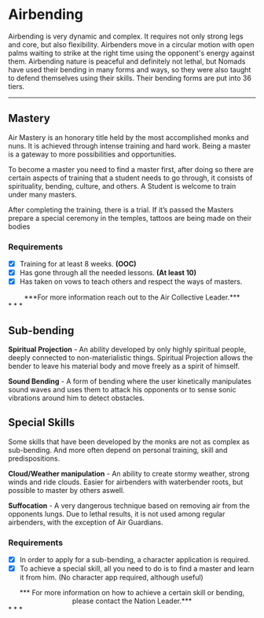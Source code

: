 # Airbending

Airbending is very dynamic and complex. It requires not only strong legs and core, but also flexibility. Airbenders move in a circular motion with open palms waiting to strike at the right time using the opponent's energy against them.
Airbending nature is peaceful and definitely not lethal, but Nomads have used their bending in many forms and ways, so they were also taught to defend themselves using their skills. Their bending forms are put into 36 tiers.
* * *

## Mastery

Air Mastery is an honorary title held by the most accomplished monks and nuns. 
It is achieved through intense training and hard work. 
Being a master is a gateway to more possibilities and opportunities. 


To become a master you need to find a master first, after doing so there are certain aspects of training that a student needs to go through, it consists of spirituality, bending, culture, and others. A Student is welcome to train under many masters.


After completing the training, there is a trial. If it’s passed the Masters prepare a special ceremony in the temples, tattoos are being made on their bodies

### Requirements

- [x] Training for at least 8 weeks. **(OOC)**
- [x] Has gone through all the needed lessons. **(At least 10)**
- [x] Has taken on vows to teach others and respect the ways of masters.

<center>***For more information reach out to the Air Collective Leader.***</center>
* * *

## Sub-bending

**Spiritual Projection** - An ability developed by only highly spiritual people, deeply connected to non-materialistic things. Spiritual Projection allows the bender to leave his material body and move freely as a spirit of himself.

**Sound Bending** - A form of bending where the user kinetically manipulates sound waves and uses them to attack his opponents or to sense sonic vibrations around him to detect obstacles.

## Special Skills

Some skills that have been developed by the monks are not as complex as sub-bending. And more often depend on personal training, skill and predispositions.

**Cloud/Weather manipulation** - An ability to create stormy weather, strong winds and ride clouds. Easier for airbenders with waterbender roots, but possible to master by others aswell.

**Suffocation** - A very dangerous technique based on removing air from the opponents lungs. Due to lethal results, it is not used among regular airbenders, with the exception of Air Guardians.

### Requirements

- [x] In order to apply for a sub-bending, a character application is required.
- [x] To achieve a special skill, all you need to do is to find a master and learn it from him. (No character app required, although useful)

<center>*** For more information on how to achieve a certain skill or bending, please contact the Nation Leader.***</center>
* * *